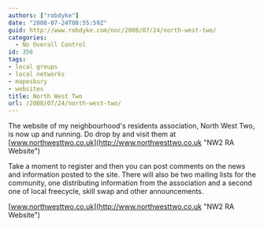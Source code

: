```yaml
---
authors: ["robdyke"]
date: "2008-07-24T08:55:59Z"
guid: http://www.robdyke.com/noc/2008/07/24/north-west-two/
categories:
  - No Overall Control
id: 356
tags:
- local groups
- local networks
- mapesbury
- websites
title: North West Two
url: /2008/07/24/north-west-two/
---
```

The website of my neighbourhood's residents association, North West Two, is now up and running. Do drop by and visit them at [www.northwesttwo.co.uk](http://www.northwesttwo.co.uk "NW2 RA Website")

Take a moment to register and then you can post comments on the news and information posted to the site. There will also be two mailing lists for the community, one distributing information from the association and a second one of local freecycle, skill swap and other announcements.

[www.northwesttwo.co.uk](http://www.northwesttwo.co.uk "NW2 RA Website")